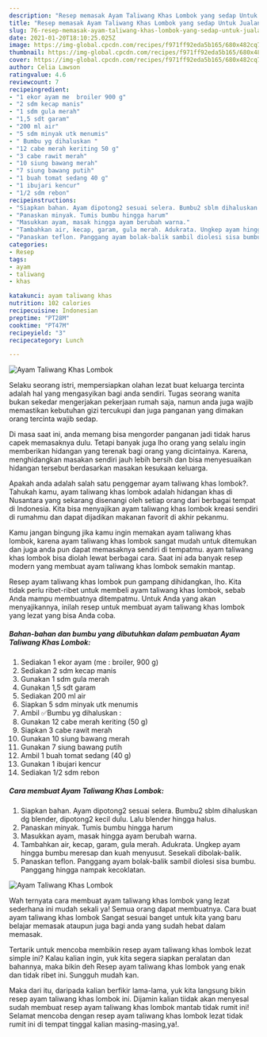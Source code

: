 ```yaml
---
description: "Resep memasak Ayam Taliwang Khas Lombok yang sedap Untuk Jualan"
title: "Resep memasak Ayam Taliwang Khas Lombok yang sedap Untuk Jualan"
slug: 76-resep-memasak-ayam-taliwang-khas-lombok-yang-sedap-untuk-jualan
date: 2021-01-20T18:10:25.025Z
image: https://img-global.cpcdn.com/recipes/f971ff92eda5b165/680x482cq70/ayam-taliwang-khas-lombok-foto-resep-utama.jpg
thumbnail: https://img-global.cpcdn.com/recipes/f971ff92eda5b165/680x482cq70/ayam-taliwang-khas-lombok-foto-resep-utama.jpg
cover: https://img-global.cpcdn.com/recipes/f971ff92eda5b165/680x482cq70/ayam-taliwang-khas-lombok-foto-resep-utama.jpg
author: Celia Lawson
ratingvalue: 4.6
reviewcount: 7
recipeingredient:
- "1 ekor ayam me  broiler 900 g"
- "2 sdm kecap manis"
- "1 sdm gula merah"
- "1,5 sdt garam"
- "200 ml air"
- "5 sdm minyak utk menumis"
- " Bumbu yg dihaluskan "
- "12 cabe merah keriting 50 g"
- "3 cabe rawit merah"
- "10 siung bawang merah"
- "7 siung bawang putih"
- "1 buah tomat sedang 40 g"
- "1 ibujari kencur"
- "1/2 sdm rebon"
recipeinstructions:
- "Siapkan bahan. Ayam dipotong2 sesuai selera. Bumbu2 sblm dihaluskan dg blender, dipotong2 kecil dulu. Lalu blender hingga halus."
- "Panaskan minyak. Tumis bumbu hingga harum"
- "Masukkan ayam, masak hingga ayam berubah warna."
- "Tambahkan air, kecap, garam, gula merah. Adukrata. Ungkep ayam hingga bumbu meresap dan kuah menyusut. Sesekali dibolak-balik."
- "Panaskan teflon. Panggang ayam bolak-balik sambil diolesi sisa bumbu. Panggang hingga nampak kecoklatan."
categories:
- Resep
tags:
- ayam
- taliwang
- khas

katakunci: ayam taliwang khas 
nutrition: 102 calories
recipecuisine: Indonesian
preptime: "PT28M"
cooktime: "PT47M"
recipeyield: "3"
recipecategory: Lunch

---
```



![Ayam Taliwang Khas Lombok](https://img-global.cpcdn.com/recipes/f971ff92eda5b165/680x482cq70/ayam-taliwang-khas-lombok-foto-resep-utama.jpg)

Selaku seorang istri, mempersiapkan olahan lezat buat keluarga tercinta adalah hal yang mengasyikan bagi anda sendiri. Tugas seorang  wanita bukan sekedar mengerjakan pekerjaan rumah saja, namun anda juga wajib memastikan kebutuhan gizi tercukupi dan juga panganan yang dimakan orang tercinta wajib sedap.

Di masa  saat ini, anda memang bisa mengorder panganan jadi tidak harus capek memasaknya dulu. Tetapi banyak juga lho orang yang selalu ingin memberikan hidangan yang terenak bagi orang yang dicintainya. Karena, menghidangkan masakan sendiri jauh lebih bersih dan bisa menyesuaikan hidangan tersebut berdasarkan masakan kesukaan keluarga. 



Apakah anda adalah salah satu penggemar ayam taliwang khas lombok?. Tahukah kamu, ayam taliwang khas lombok adalah hidangan khas di Nusantara yang sekarang disenangi oleh setiap orang dari berbagai tempat di Indonesia. Kita bisa menyajikan ayam taliwang khas lombok kreasi sendiri di rumahmu dan dapat dijadikan makanan favorit di akhir pekanmu.

Kamu jangan bingung jika kamu ingin memakan ayam taliwang khas lombok, karena ayam taliwang khas lombok sangat mudah untuk ditemukan dan juga anda pun dapat memasaknya sendiri di tempatmu. ayam taliwang khas lombok bisa diolah lewat berbagai cara. Saat ini ada banyak resep modern yang membuat ayam taliwang khas lombok semakin mantap.

Resep ayam taliwang khas lombok pun gampang dihidangkan, lho. Kita tidak perlu ribet-ribet untuk membeli ayam taliwang khas lombok, sebab Anda mampu membuatnya ditempatmu. Untuk Anda yang akan menyajikannya, inilah resep untuk membuat ayam taliwang khas lombok yang lezat yang bisa Anda coba.

<!--inarticleads1-->

##### Bahan-bahan dan bumbu yang dibutuhkan dalam pembuatan Ayam Taliwang Khas Lombok:

1. Sediakan 1 ekor ayam (me : broiler, 900 g)
1. Sediakan 2 sdm kecap manis
1. Gunakan 1 sdm gula merah
1. Gunakan 1,5 sdt garam
1. Sediakan 200 ml air
1. Siapkan 5 sdm minyak utk menumis
1. Ambil  ✅Bumbu yg dihaluskan :
1. Gunakan 12 cabe merah keriting (50 g)
1. Siapkan 3 cabe rawit merah
1. Gunakan 10 siung bawang merah
1. Gunakan 7 siung bawang putih
1. Ambil 1 buah tomat sedang (40 g)
1. Gunakan 1 ibujari kencur
1. Sediakan 1/2 sdm rebon




<!--inarticleads2-->

##### Cara membuat Ayam Taliwang Khas Lombok:

1. Siapkan bahan. Ayam dipotong2 sesuai selera. Bumbu2 sblm dihaluskan dg blender, dipotong2 kecil dulu. Lalu blender hingga halus.
1. Panaskan minyak. Tumis bumbu hingga harum
1. Masukkan ayam, masak hingga ayam berubah warna.
1. Tambahkan air, kecap, garam, gula merah. Adukrata. Ungkep ayam hingga bumbu meresap dan kuah menyusut. Sesekali dibolak-balik.
1. Panaskan teflon. Panggang ayam bolak-balik sambil diolesi sisa bumbu. Panggang hingga nampak kecoklatan.
<img src="//assets-global.cpcdn.com/assets/icons/button_play-2c75c40dde080a61004c1f40b05d8f140eaff45d7e9e6481dc71c63d2e7c4909.png" alt="Ayam Taliwang Khas Lombok">



Wah ternyata cara membuat ayam taliwang khas lombok yang lezat sederhana ini mudah sekali ya! Semua orang dapat membuatnya. Cara buat ayam taliwang khas lombok Sangat sesuai banget untuk kita yang baru belajar memasak ataupun juga bagi anda yang sudah hebat dalam memasak.

Tertarik untuk mencoba membikin resep ayam taliwang khas lombok lezat simple ini? Kalau kalian ingin, yuk kita segera siapkan peralatan dan bahannya, maka bikin deh Resep ayam taliwang khas lombok yang enak dan tidak ribet ini. Sungguh mudah kan. 

Maka dari itu, daripada kalian berfikir lama-lama, yuk kita langsung bikin resep ayam taliwang khas lombok ini. Dijamin kalian tiidak akan menyesal sudah membuat resep ayam taliwang khas lombok mantab tidak rumit ini! Selamat mencoba dengan resep ayam taliwang khas lombok lezat tidak rumit ini di tempat tinggal kalian masing-masing,ya!.

